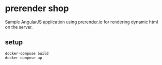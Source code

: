 # prerender shop

Sample [AngularJS](https://angularjs.org/) application using [prerender.io](https://prerender.io/) for rendering dynamic html on the server. 

## setup

    docker-compose build 
    docker-compose up
